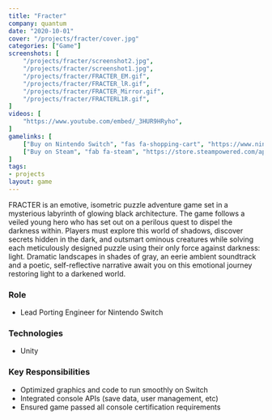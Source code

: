 ```yaml
---
title: "Fracter"
company: quantum
date: "2020-10-01"
cover: "/projects/fracter/cover.jpg"
categories: ["Game"]
screenshots: [
    "/projects/fracter/screenshot2.jpg",
    "/projects/fracter/screenshot1.jpg",
    "/projects/fracter/FRACTER_EM.gif",
    "/projects/fracter/FRACTER_lR.gif",
    "/projects/fracter/FRACTER_Mirror.gif",
    "/projects/fracter/FRACTERL1R.gif",
]
videos: [
    "https://www.youtube.com/embed/_3HUR9HRyho",
]
gamelinks: [
    ["Buy on Nintendo Switch", "fas fa-shopping-cart", "https://www.nintendo.com/games/detail/fracter-switch/"],
    ["Buy on Steam", "fab fa-steam", "https://store.steampowered.com/app/783340/FRACTER/"]
]
tags:
- projects
layout: game
---
```


FRACTER is an emotive, isometric puzzle adventure game set in a mysterious labyrinth of glowing black architecture. The game follows a veiled young hero who has set out on a perilous quest to dispel the darkness within. Players must explore this world of shadows, discover secrets hidden in the dark, and outsmart ominous creatures while solving each meticulously designed puzzle using their only force against darkness: light. Dramatic landscapes in shades of gray, an eerie ambient soundtrack and a poetic, self-reflective narrative await you on this emotional journey restoring light to a darkened world.

### Role
* Lead Porting Engineer for Nintendo Switch

### Technologies
* Unity

### Key Responsibilities
* Optimized graphics and code to run smoothly on Switch
* Integrated console APIs (save data, user management, etc)
* Ensured game passed all console certification requirements 